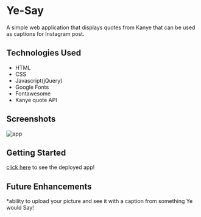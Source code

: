 # Ye-Say
A simple web application that displays quotes from Kanye that can be used as captions for Instagram post.

## Technologies Used 
* HTML
* CSS
* Javascript(jQuery)
* Google Fonts 
* Fontawesome
* Kanye quote API

## Screenshots 
![app](https://i.ibb.co/nr9zpp1/What-would-ye-say.png)

## Getting Started
 [click here](https://splendid-lebkuchen-8c47b9.netlify.app/) to see the deployed app!
 
 ## Future Enhancements 
 *ability to upload your picture and see it with a caption from something Ye would Say!
